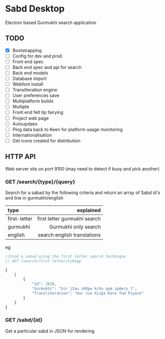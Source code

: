 # Sabd Desktop

Electron based Gurmukhi search application

## TODO 
- [x] Bootstrapping
- [ ] Config for dev and prod
- [ ] Front end spec
- [ ] Back end spec and api for search
- [ ] Back end models
- [ ] Database import
- [ ] Webfont install
- [ ] Transliteration engine
- [ ] User preferences save
- [ ] Multiplatform builds
- [ ] Multiple 
- [ ] Front end felt tip fairying
- [ ] Project web page
- [ ] Autoupdaes
- [ ] Ping data back to Keen for platform usage monitoring
- [ ] Internationalisation
- [ ] Get icons created for distribution

## HTTP API
Web server sits on port 9100 (may need to detect if busy and pick another)

###  GET /search/{type}/{query}

Search for a sabad by the following criteria and return an array of Sabd id's and line in gurmukhi/english

| type | explained |
| :--- | ---: |
| first-letter | first letter gurmukhi search |
| gurmukhi | Gurmukhi only search |
| english | search english translations |

eg
```javascript
//Find a sabad using the first letter search technique
// GET /search/first-letter/hjkkqp

{
    [
        {
            "id": 2030,
            "Gurmukhi": "hir jIau ikRpw krhu qum ipAwry ]",
            "Transliteration": "Har Jio Kirpa Karo Tum Piyare"
        }
    ]
}
```

###  GET /sabd/{id}

Get a particular sabd in JSON for rendering 

